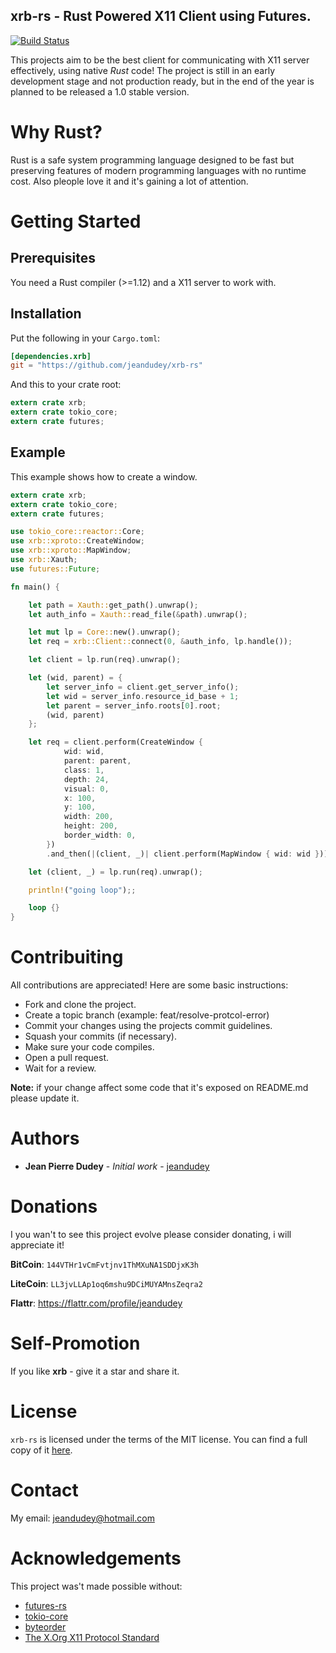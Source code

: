 xrb-rs - Rust Powered X11 Client using Futures.
-----------------------------------------------

[![Build Status](https://travis-ci.org/jeandudey/xrb-rs.svg?branch=master)](https://travis-ci.org/jeandudey/xrb-rs)

This projects aim to be the best client for communicating with X11 server effectively, using native *Rust* code! The project is still in an early development stage and not production ready, but in the end of the year is planned to be released a 1.0 stable version.

# Why Rust?
Rust is a safe system programming language designed to be fast but preserving features of modern programming languages with no runtime cost. Also pleople love it and it's gaining a lot of attention.

# Getting Started

## Prerequisites
You need a Rust compiler (>=1.12) and a X11 server to work with.

## Installation
Put the following in your `Cargo.toml`:

```toml
[dependencies.xrb]
git = "https://github.com/jeandudey/xrb-rs"
```

And this to your crate root:
```rust
extern crate xrb;
extern crate tokio_core;
extern crate futures;
```


## Example
This example shows how to create a window.

```rust
extern crate xrb;
extern crate tokio_core;
extern crate futures;

use tokio_core::reactor::Core;
use xrb::xproto::CreateWindow;
use xrb::xproto::MapWindow;
use xrb::Xauth;
use futures::Future;

fn main() {

    let path = Xauth::get_path().unwrap();
    let auth_info = Xauth::read_file(&path).unwrap();

    let mut lp = Core::new().unwrap();
    let req = xrb::Client::connect(0, &auth_info, lp.handle());

    let client = lp.run(req).unwrap();

    let (wid, parent) = {
        let server_info = client.get_server_info();
        let wid = server_info.resource_id_base + 1;
        let parent = server_info.roots[0].root;
        (wid, parent)
    };

    let req = client.perform(CreateWindow {
            wid: wid,
            parent: parent,
            class: 1,
            depth: 24,
            visual: 0,
            x: 100,
            y: 100,
            width: 200,
            height: 200,
            border_width: 0,
        })
        .and_then(|(client, _)| client.perform(MapWindow { wid: wid }));

    let (client, _) = lp.run(req).unwrap();

    println!("going loop");;

    loop {}
}
```

# Contribuiting
All contributions are appreciated! Here are some basic instructions:
- Fork and clone the project.
- Create a topic branch (example: feat/resolve-protcol-error)
- Commit your changes using the projects commit guidelines.
- Squash your commits (if necessary).
- Make sure your code compiles.
- Open a pull request.
- Wait for a review.

**Note:** if your change affect some code that it's exposed on README.md please update it.

# Authors
- **Jean Pierre Dudey** - *Initial work* - [jeandudey][my-profile]

# Donations
I you wan't to see this project evolve please consider donating, i will appreciate it!

**BitCoin**: `144VTHr1vCmFvtjnv1ThMXuNA1SDDjxK3h`

**LiteCoin**: `LL3jvLLAp1oq6mshu9DCiMUYAMnsZeqra2`

**Flattr**: https://flattr.com/profile/jeandudey

# Self-Promotion
If you like **xrb** - give it a star and share it.

# License
`xrb-rs` is licensed under the terms of the MIT license. You can find a full copy of it [here][license].

# Contact 
My email: jeandudey@hotmail.com

# Acknowledgements
This project was't made possible without:
- [futures-rs][1]
- [tokio-core][2]
- [byteorder][3]
- [The X.Org X11 Protocol Standard][4]

[1]: https://github.com/alexcrichton/futures-rs/
[2]: https://github.com/tokio-rs/tokio-core/
[3]: https://github.com/BurntSushi/byteorder/ 
[4]: http://www.x.org/releases/X11R7.7/doc/xproto/x11protocol.html
[my-profile]: https://github.com/jeandudey/
[license]:  https://github.com/jeandudey/xrb-rs/blob/master/LICENSE
